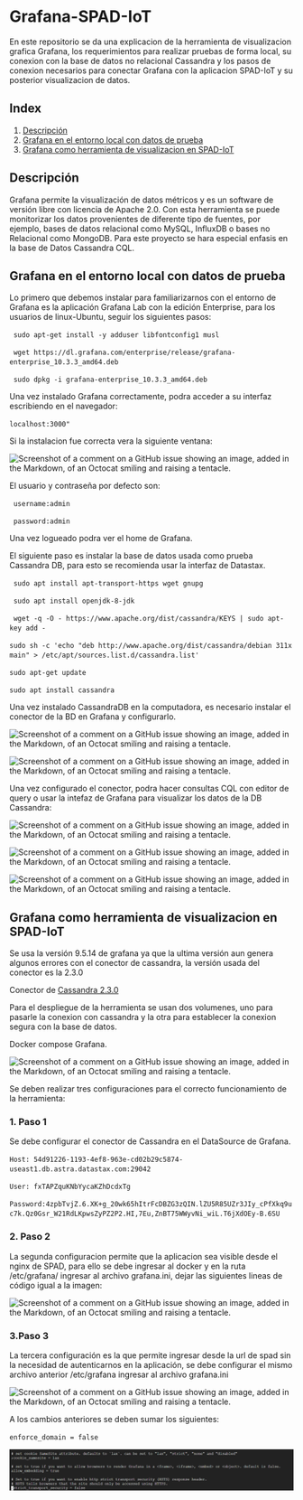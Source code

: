 # Grafana-SPAD-IoT
En este repositorio se da una explicacion de la herramienta de visualizacion grafica Grafana, los requerimientos para realizar pruebas de forma local, su conexion con la base de datos no relacional Cassandra y los pasos de conexion necesarios para conectar Grafana con la aplicacion SPAD-IoT y su posterior visualizacion de datos.

## Index

1. [Descripción](#Descripción)
2. [Grafana en el entorno local con datos de prueba](#Grafana-en-el-entorno-local-con-datos-de-prueba)
3. [Grafana como herramienta de visualizacion en SPAD-IoT](#Grafana-como-herramienta-de-visualizacion-en-SPAD-IoT)


## Descripción

Grafana permite la visualización de datos métricos y es un software de versión libre con licencia de Apache 2.0. Con esta herramienta se puede monitorizar los datos provenientes de diferente tipo de fuentes, por ejemplo, bases de datos relacional como MySQL, InfluxDB o bases no Relacional como MongoDB. Para este proyecto se hara especial enfasis en la base de Datos Cassandra CQL.

## Grafana en el entorno local con datos de prueba

Lo primero que debemos instalar para familiarizarnos con el entorno de Grafana es la aplicación Grafana Lab con la edición Enterprise, para los usuarios de linux-Ubuntu, seguir los siguientes pasos:

` sudo apt-get install -y adduser libfontconfig1 musl`

` wget https://dl.grafana.com/enterprise/release/grafana-enterprise_10.3.3_amd64.deb`

` sudo dpkg -i grafana-enterprise_10.3.3_amd64.deb`

Una vez instalado Grafana correctamente, podra acceder a su interfaz escribiendo en el navegador:

`localhost:3000"`

Si la instalacion fue correcta vera la siguiente ventana:

![Screenshot of a comment on a GitHub issue showing an image, added in the Markdown, of an Octocat smiling and raising a tentacle.](https://i.postimg.cc/cJqrbDs9/Captura-de-pantalla-2024-02-23-131130.png)

El usuario y contraseña por defecto son:

` username:admin`

` password:admin`

Una vez logueado podra ver el home de Grafana.

El siguiente paso es instalar la base de datos usada como prueba Cassandra DB, para esto se recomienda usar la interfaz de Datastax.

` sudo apt install apt-transport-https wget gnupg`

` sudo apt install openjdk-8-jdk`

` wget -q -O - https://www.apache.org/dist/cassandra/KEYS | sudo apt-key add -`

`sudo sh -c 'echo "deb http://www.apache.org/dist/cassandra/debian 311x main" > /etc/apt/sources.list.d/cassandra.list'`

`sudo apt-get update`

`sudo apt install cassandra`

Una vez instalado CassandraDB en la computadora, es necesario instalar el conector de la BD en Grafana y configurarlo.

![Screenshot of a comment on a GitHub issue showing an image, added in the Markdown, of an Octocat smiling and raising a tentacle.](https://i.postimg.cc/hvFHTdg5/Captura-de-pantalla-2024-02-23-132952.png)

![Screenshot of a comment on a GitHub issue showing an image, added in the Markdown, of an Octocat smiling and raising a tentacle.](https://i.postimg.cc/J4RXM7BN/Captura-de-pantalla-2024-02-23-133342.png)

Una vez configurado el conector, podra hacer consultas CQL con editor de query o usar la intefaz de Grafana para visualizar los datos de la DB Cassandra:

![Screenshot of a comment on a GitHub issue showing an image, added in the Markdown, of an Octocat smiling and raising a tentacle.](https://i.postimg.cc/cH9fbVFq/1.png)

![Screenshot of a comment on a GitHub issue showing an image, added in the Markdown, of an Octocat smiling and raising a tentacle.](https://i.postimg.cc/zGZK6wFf/2.png)

![Screenshot of a comment on a GitHub issue showing an image, added in the Markdown, of an Octocat smiling and raising a tentacle.](https://i.postimg.cc/sD2xDT3X/3.png)


## Grafana como herramienta de visualizacion en SPAD-IoT

Se usa la versión 9.5.14 de grafana ya que la ultima versión aun genera algunos errores con el conector de cassandra, la versión usada del conector es la 2.3.0 

Conector de [Cassandra 2.3.0](https://github.com/HadesArchitect/GrafanaCassandraDatasource/releases/download/2.3.0/cassandra-datasource-2.3.0.zip)

Para el despliegue de la herramienta se usan dos volumenes, uno para pasarle la conexion con cassandra y la otra para establecer la conexion segura con la base de datos.

Docker compose Grafana.

![Screenshot of a comment on a GitHub issue showing an image, added in the Markdown, of an Octocat smiling and raising a tentacle.](https://i.postimg.cc/Vv7g8J4N/Captura-de-pantalla-2024-02-23-141018.png)

Se deben realizar tres configuraciones para el correcto funcionamiento de la herramienta:

### 1. Paso 1
Se debe configurar el conector de Cassandra en el DataSource de Grafana.

`Host: 54d91226-1193-4ef8-963e-cd02b29c5874-useast1.db.astra.datastax.com:29042`

`User: fxTAPZquKNbYycaKZhDcdxTg `

`Password:4zpbTvjZ.6.XK+g_20wk65hItrFcDBZG3zQIN.lZU5R85UZr3JIy_cPfXkq9uc7k.Qz0Gsr_W21RdLKpwsZyPZ2P2.HI,7Eu,ZnBT75WWyvNi_wiL.T6jXdOEy-B.6SU`

### 2. Paso 2
La segunda configuracion permite que la aplicacion sea visible desde el nginx de SPAD, para ello se debe ingresar al docker y en la ruta /etc/grafana/ ingresar al archivo grafana.ini, dejar las siguientes lineas de código igual a la imagen:

![Screenshot of a comment on a GitHub issue showing an image, added in the Markdown, of an Octocat smiling and raising a tentacle.](https://i.postimg.cc/wB7n1dnM/Captura-de-pantalla-2024-02-23-142335.png)

### 3.Paso 3
La tercera configuración es la que permite ingresar desde la url de spad sin la necesidad de autenticarnos en la aplicación, se debe configurar el mismo archivo anterior /etc/grafana ingresar al archivo grafana.ini

![Screenshot of a comment on a GitHub issue showing an image, added in the Markdown, of an Octocat smiling and raising a tentacle.](https://i.postimg.cc/QxYbHWDg/Captura-de-pantalla-2024-02-23-142449.png)

A los cambios anteriores se deben sumar los siguientes:

`enforce_domain = false `

![Descripción de la imagen](allow_embedding.png)
